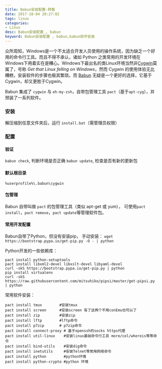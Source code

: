 ```yaml
---
title: Babun安装配置-转载
date: 2017-10-04 20:27:02
tags: linux
categories: 
- Linux
desc: Babun安装配置 , babun
keyword: Babun安装配置 , babun,babun软件安装
---
```


​	众所周知，Windows是一个不太适合开发人员使用的操作系统，因为缺乏一个好用的命令行工具。而且不得不承认，诸如 Python 之类常用的开发环境在Windows下用着实在是糟心。Windows下最出名的类Linux环境当然非[Cygwin](https://www.cygwin.com/)莫属了，号称 *Get that Linux felling on Windows*，然而 Cygwin 的使用体验无比糟糕，安装软件的步骤也极其繁琐。而 [Babun](http://babun.github.io/) 无疑是一个更好的选择，它基于Cygwin，却又更胜于Cygwin。

Babun 集成了 `cygwin` 与 `oh-my-zsh`，自带包管理工具 `pact`（基于`apt-cyg`），并预装了一系列软件。

### 安装

解压缩到任意文件夹后，运行 `install.bat`（需管理员权限）<!--more-->

### 配置

#### 验证

`babun check`, 判断环境是否正确 `babun update`, 检查是否有新的更新包

#### 默认根目录

`%userprofile%\.babun\cygwin`

#### 包管理

Babun 自带叫做 `pact` 的包管理工具（类似 apt-get 或 yum）， 可使用`pact install`，`pact remove`，`pact update`等管理软件包。

#### 常用开发配置

Babun自带了Python，但没有安装pip， 手动安装： `wget https://bootstrap.pypa.io/get-pip.py -O - | python`

Python开发的一些依赖库：

```
pact install python-setuptools
pact install libxml2-devel libxslt-devel libyaml-devel
curl -skS https://bootstrap.pypa.io/get-pip.py | python
pip install virtualenv
curl -skS https://raw.githubusercontent.com/mitsuhiko/pipsi/master/get-pipsi.py | python

```

常用软件安装：

```
pact install tmux        #安装tmux
pact install screen      #安装screen 有了这两个不用conEmu也可以了  
pact install zip         #安装zip
pact install lftp        #lftp命令
pact install p7zip       # p7zip命令
pact install connect-proxy # 基于openssh的socks https代理
pact install util-linux    #安装linux基础命令行工具 more/col/whereis等等命令
pact install bind-utils    #安装dig命令
pact install inetutils     #安装Telnet等常用网络命令
pact install python        #python环境
pact install python-crypto #python 环境
```